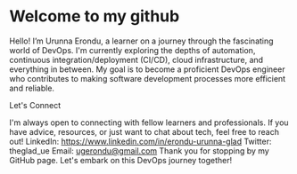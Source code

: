 # Welcome to my github
Hello! I’m Urunna Erondu, a learner on a journey through the fascinating world of DevOps. I'm currently exploring the depths of automation, continuous integration/deployment (CI/CD), cloud infrastructure, and everything in between. My goal is to become a proficient DevOps engineer who contributes to making software development processes more efficient and reliable.

 
Let's Connect

I'm always open to connecting with fellow learners and professionals. If you have advice, resources, or just want to chat about tech, feel free to reach out!
LinkedIn: https://www.linkedin.com/in/erondu-urunna-glad 
Twitter: theglad_ue
Email: ugerondu@gmail.com
Thank you for stopping by my GitHub page. Let's embark on this DevOps journey together!
